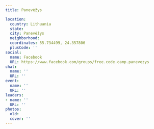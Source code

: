 ```yaml
---
title: Panevėžys

location:
  country: Lithuania
  state: 
  city: Panevėžys
  neighborhood: 
  coordinates: 55.734499, 24.357806
  plusCode: ''
social:
  name: Facebook
  URL: https://www.facebook.com/groups/free.code.camp.panevezys
chat:
  name: ''
  URL: ''
event:
  name: ''
  URL: ''
leaders:
- name: ''
  URL: ''
photos:
  old: 
  cover: ''
---
```


